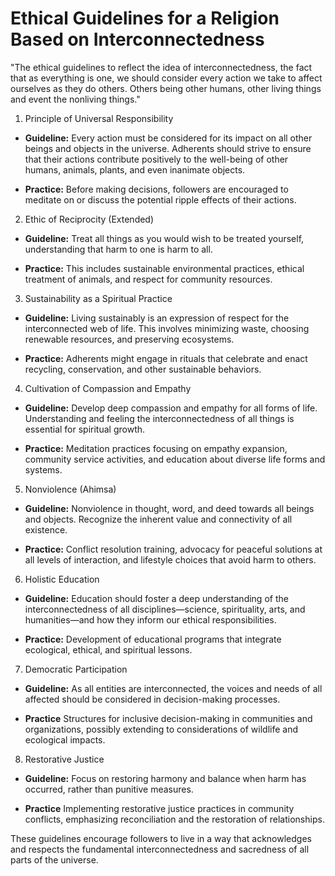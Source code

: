 # Ethical Guidelines for a Religion Based on Interconnectedness

"The ethical guidelines to reflect the idea of interconnectedness, the fact that as everything is one, we should consider every action we take to affect ourselves as they do others. Others being other humans, other living things and event the nonliving things."


1. Principle of Universal Responsibility

  - **Guideline:** Every action must be considered for its impact on all other beings and objects in the universe. Adherents should strive to ensure that their actions contribute positively to the well-being of other humans, animals, plants, and even inanimate objects.

  - **Practice:** Before making decisions, followers are encouraged to meditate on or discuss the potential ripple effects of their actions.

2. Ethic of Reciprocity (Extended)

  - **Guideline:** Treat all things as you would wish to be treated yourself, understanding that harm to one is harm to all.

  - **Practice:** This includes sustainable environmental practices, ethical treatment of animals, and respect for community resources.

3. Sustainability as a Spiritual Practice

  - **Guideline:** Living sustainably is an expression of respect for the interconnected web of life. This involves minimizing waste, choosing renewable resources, and preserving ecosystems.

  - **Practice:** Adherents might engage in rituals that celebrate and enact recycling, conservation, and other sustainable behaviors.

4. Cultivation of Compassion and Empathy

  - **Guideline:** Develop deep compassion and empathy for all forms of life. Understanding and feeling the interconnectedness of all things is essential for spiritual growth.

  - **Practice:** Meditation practices focusing on empathy expansion, community service activities, and education about diverse life forms and systems.

5. Nonviolence (Ahimsa)

  - **Guideline:** Nonviolence in thought, word, and deed towards all beings and objects. Recognize the inherent value and connectivity of all existence.

  - **Practice:** Conflict resolution training, advocacy for peaceful solutions at all levels of interaction, and lifestyle choices that avoid harm to others.

6. Holistic Education

  - **Guideline:** Education should foster a deep understanding of the interconnectedness of all disciplines—science, spirituality, arts, and humanities—and how they inform our ethical responsibilities.

  - **Practice:** Development of educational programs that integrate ecological, ethical, and spiritual lessons.

7. Democratic Participation

  - **Guideline:** As all entities are interconnected, the voices and needs of all affected should be considered in decision-making processes.

  - **Practice** Structures for inclusive decision-making in communities and organizations, possibly extending to considerations of wildlife and ecological impacts.

8. Restorative Justice

  - **Guideline:** Focus on restoring harmony and balance when harm has occurred, rather than punitive measures.

  - **Practice** Implementing restorative justice practices in community conflicts, emphasizing reconciliation and the restoration of relationships.

These guidelines encourage followers to live in a way that acknowledges and respects the fundamental interconnectedness and sacredness of all parts of the universe.